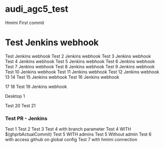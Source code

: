 # audi_agc5_test
Hmimi First commit

# Test Jenkins webhook
Test Jenkins webhook
Test 2 Jenkins webhook
Test 3 Jenkins webhook
Test 4 Jenkins webhook
Test 5 Jenkins webhook
Test 6 Jenkins webhook
Test 7 Jenkins webhook
Test 8 Jenkins webhook
Test 9 Jenkins webhook
Test 10 Jenkins webhook
Test 11 Jenkins webhook
Test 12 Jenkins webhook
13
14
Test 15 Jenkins webhook
Test 16 Jenkins webhook

17
18
Test 19 Jenkins webhook

Desktop 1

Test 20
Test 21


### Test PR - Jenkins
Test 1
Test 2
Test 3
Test 4 with branch parameter
Test 4 WITH ${ghprbActualCommit}
Test 5 WITH admins
Test 5  Without admin
Test 6  with access github on global config
Test 7  with hmimi connection

